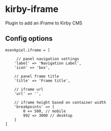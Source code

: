 # kirby-iframe
Plugin to add an iFrame to Kirby CMS

## Config options
```
msenkpiel.iframe = [
    
     // panel navigation settings
    'label' => 'Navigation Label',
    'icon' => 'box',
    
    // panel frame title
    'title' => 'Frame title',
    
    // iframe url
    'url' => '',
    
    // iframe height based on container width
    'breakpoints' => [
        0 => 500, // mobile
        992 => 3000 // desktop
    ]
]
```

